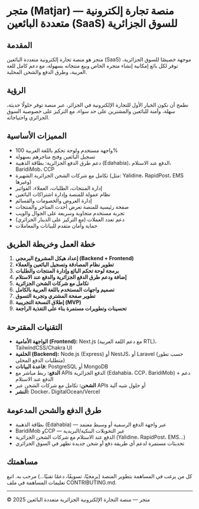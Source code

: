 # متجر (Matjar) — منصة تجارة إلكترونية متعددة البائعين (SaaS) للسوق الجزائرية

## المقدمة

متجر هو منصة تجارة إلكترونية متعددة البائعين (SaaS) موجهة خصيصًا للسوق الجزائرية، توفر لكل بائع إمكانية إنشاء متجره الخاص وبيع منتجاته بسهولة، مع دعم كامل للغة العربية، وطرق الدفع والشحن المحلية.

## الرؤية

نطمح أن نكون الخيار الأول للتجارة الإلكترونية في الجزائر، عبر منصة توفر حلولًا حديثة، سهلة، وآمنة للبائعين والمشترين على حد سواء، مع التركيز على خصوصية السوق الجزائري واحتياجاته.

## المميزات الأساسية

- واجهة مستخدم ولوحة تحكم باللغة العربية 100%
- تسجيل البائعين وفتح متاجرهم بسهولة
- دعم طرق الدفع الجزائرية: بطاقة الذهبية (Edahabia)، الدفع عند الاستلام، BaridiMob، CCP
- تكامل مع شركات الشحن الجزائرية الشهيرة (مثل: Yalidine، RapidPost، EMS وغيرها)
- إدارة المنتجات، الطلبات، العملاء، الفواتير
- نظام عمولة للمنصة وإدارة اشتراكات البائعين
- إدارة العروض والخصومات والقسائم
- صفحة رئيسية للمنصة تعرض أحدث المتاجر والمنتجات
- تجربة مستخدم متجاوبة وسريعة على الجوال والويب
- دعم تعدد العملات (مع التركيز على الدينار الجزائري)
- حماية وأمان متقدم للبيانات والمعاملات

## خطة العمل وخريطة الطريق

1. **إعداد هيكل المشروع البرمجي (Backend + Frontend)**
2. **تطوير نظام المصادقة وتسجيل البائعين والعملاء**
3. **برمجة لوحة تحكم البائع وإدارة المنتجات والطلبات**
4. **إضافة ودعم طرق الدفع الجزائرية والدفع عند الاستلام**
5. **تكامل مع شركات الشحن الجزائرية**
6. **تصميم واجهات المستخدم باللغة العربية بالكامل**
7. **تطوير صفحة المشتري وتجربة التسوق**
8. **إطلاق النسخة التجريبية (MVP)**
9. **تحسينات وتطويرات مستمرة بناء على التغذية الراجعة**

## التقنيات المقترحة

- **الواجهة الأمامية (Frontend):** Next.js (مع دعم اللغة العربية RTL)، TailwindCSS/Chakra UI
- **الخلفية (Backend):** Node.js (Express) أو NestJS، أو Laravel (حسب تطور متطلبات الدفع المحلي)
- **قاعدة البيانات:** PostgreSQL أو MongoDB
- **الدفع:** ربط مباشر مع APIs الدفع الجزائرية (Edahabia، CCP، BaridiMob) + دعم الدفع عند الاستلام
- **الشحن:** تكامل مع شركات الشحن عبر APIs أو حلول شبه آلية
- **النشر:** Docker، DigitalOcean/Vercel

## طرق الدفع والشحن المدعومة

- بطاقة الذهبية (Edahabia) — عبر واجهة الدفع الرسمية أو وسيط معتمد
- BaridiMob وCCP — عبر التحويلات البنكية/البريدية
- الدفع عند الاستلام مع شركات الشحن الجزائرية (Yalidine، RapidPost، EMS...)
- تحديثات مستمرة لدعم أي طريقة دفع أو شحن جديدة تظهر في السوق الجزائري

## مساهمتك

كل من يرغب في المساهمة بتطوير المنصة (برمجيًا، تسويقًا، دعمًا تقنيًا...) مرحب به. اتبع تعليمات المساهمة في ملف CONTRIBUTING.md.

---

© 2025 متجر — منصة التجارة الإلكترونية الجزائرية متعددة البائعين
